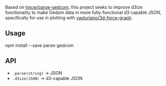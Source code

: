 Based on [tmcw/parse-gedcom](https://github.com/tmcw/parse-gedcom), this project seeks to improve d3ize functionality to make Gedom data in more fully-functional d3 capable JSON, specifically for use in plotting with [vasturiano/3d-force-graph](https://github.com/vasturiano/3d-force-graph).

## Usage

npm install --save parse-gedcom

## API

* `.parse(string)` -> JSON
* `.d3ize(JSON)` -> d3-capable JSON
